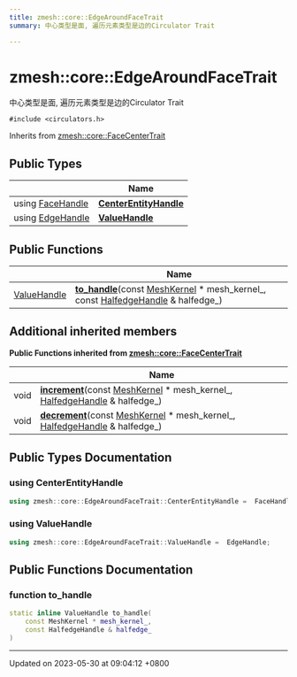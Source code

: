 ```yaml
---
title: zmesh::core::EdgeAroundFaceTrait
summary: 中心类型是面, 遍历元素类型是边的Circulator Trait 

---
```


# zmesh::core::EdgeAroundFaceTrait



中心类型是面, 遍历元素类型是边的Circulator Trait 


`#include <circulators.h>`

Inherits from [zmesh::core::FaceCenterTrait](Classes/structzmesh_1_1core_1_1_face_center_trait.md)

## Public Types

|                | Name           |
| -------------- | -------------- |
| using [FaceHandle](Classes/classzmesh_1_1core_1_1_face_handle.md) | **[CenterEntityHandle](Classes/structzmesh_1_1core_1_1_edge_around_face_trait.md#using-centerentityhandle)**  |
| using [EdgeHandle](Classes/classzmesh_1_1core_1_1_edge_handle.md) | **[ValueHandle](Classes/structzmesh_1_1core_1_1_edge_around_face_trait.md#using-valuehandle)**  |

## Public Functions

|                | Name           |
| -------------- | -------------- |
| [ValueHandle](Classes/structzmesh_1_1core_1_1_edge_around_face_trait.md#using-valuehandle) | **[to_handle](Classes/structzmesh_1_1core_1_1_edge_around_face_trait.md#function-to-handle)**(const [MeshKernel](Classes/classzmesh_1_1core_1_1_mesh_kernel.md) * mesh_kernel_, const [HalfedgeHandle](Classes/classzmesh_1_1core_1_1_halfedge_handle.md) & halfedge_) |

## Additional inherited members

**Public Functions inherited from [zmesh::core::FaceCenterTrait](Classes/structzmesh_1_1core_1_1_face_center_trait.md)**

|                | Name           |
| -------------- | -------------- |
| void | **[increment](Classes/structzmesh_1_1core_1_1_face_center_trait.md#function-increment)**(const [MeshKernel](Classes/classzmesh_1_1core_1_1_mesh_kernel.md) * mesh_kernel_, [HalfedgeHandle](Classes/classzmesh_1_1core_1_1_halfedge_handle.md) & halfedge_) |
| void | **[decrement](Classes/structzmesh_1_1core_1_1_face_center_trait.md#function-decrement)**(const [MeshKernel](Classes/classzmesh_1_1core_1_1_mesh_kernel.md) * mesh_kernel_, [HalfedgeHandle](Classes/classzmesh_1_1core_1_1_halfedge_handle.md) & halfedge_) |


## Public Types Documentation

### using CenterEntityHandle

```cpp
using zmesh::core::EdgeAroundFaceTrait::CenterEntityHandle =  FaceHandle;
```


### using ValueHandle

```cpp
using zmesh::core::EdgeAroundFaceTrait::ValueHandle =  EdgeHandle;
```


## Public Functions Documentation

### function to_handle

```cpp
static inline ValueHandle to_handle(
    const MeshKernel * mesh_kernel_,
    const HalfedgeHandle & halfedge_
)
```


-------------------------------

Updated on 2023-05-30 at 09:04:12 +0800